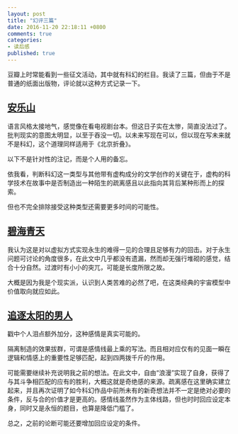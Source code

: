 ```yaml
---
layout: post
title: "幻评三篇"
date: 2016-11-20 22:18:11 +0800
comments: true
categories: 
- 读后感
published: true
---
```

豆瓣上时常能看到一些征文活动，其中就有科幻的栏目。我读了三篇，但由于不是普通的纸面出版物，评论就以这种方式记录一下。

## [安乐山](https://read.douban.com/ebook/25367960/)

语言风格太接地气，感觉像在看电视剧台本。但这日子实在太惨，简直没法过了。批判现实的意图太明显，以至于吞没一切。以未来写现在可以，但以现在写未来就不是科幻，这个道理同样适用于《北京折叠》。

以下不是针对性的注记，而是个人用的备忘。<!--more-->

依我看，判断科幻这一类型与其他带有虚构成分的文学创作的关键在于，虚构的科学技术在故事中是否制造出一种陌生的疏离感且以此指向其背后某种形而上的探索。

但也不完全排除接受这种类型还需要更多时间的可能性。

## [碧海青天](https://read.douban.com/ebook/26303800/)

我认为这是对以虚拟方式实现永生的难得一见的合理且足够有力的回击。对于永生问题可讨论的角度很多，在此文中几乎都没有遗漏，然而却无强行堆砌的感觉，结合十分自然。过渡时有小小的突兀，可能是长度所限之故。

大概是因为我是个现实派，认识到人类苦难的必然了吧，在这类经典的宇宙模型中价值取向就应如此。

## [追逐太阳的男人](https://read.douban.com/ebook/14371720/)

戳中个人泪点额外加分，这种感情是真实可能的。

隔离制造的效果拔群，可谓是感情线最上乘的写法。而且相对应仅有的见面一瞬在逻辑和情感上的重要性足够匹配，起到四两拨千斤的作用。

可能需要继续补充说明我之前的想法。在此文中，自由“浪漫”实现了自身，获得了与其斗争相匹配的应有的胜利，大概这就是奇绝感的来源。疏离感在这里确实建立起来，并且再次证明了如今科幻作品中前所未有的新奇想法并不一定是绝对必要的条件，反与合的价值才是更高的。感情线虽然作为主体线路，但也时时回应设定本身，同时又是永恒的题目，也算是降低门槛了。

总之，之前的论断可能还要增加回应设定的条件。
